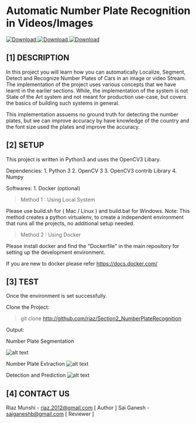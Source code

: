 # Automatic Number Plate Recognition in Videos/Images

[![Download](https://img.shields.io/badge/Python-3.6.1-brightgreen.svg) ](https://www.python.org/downloads)
[![Download](https://img.shields.io/badge/OpenCV-3.2.0_dev-brightgreen.svg) ](https://www.opencv.org/)
[![Download](https://img.shields.io/badge/Numpy-1.12.1-brightgreen.svg) ](https://www.numpy.org)


[1]  DESCRIPTION
------------------------------------------------------------------------------------------

In this project you will learn how you can automatically Localize, Segment, Detect and Recognize Number Plates of Cars
in an image or video Stream. The implementation of the project uses various concepts that we have learnt in the earlier sections.
While, the implementation of the system is not State of the Art system and not meant for production use-case, but covers 
the basics of building such systems in general. 

This implementation assuems no ground truth for detecting the number plates, but we can improve accuracy by have knowledge of the 
country and the font size used the plates and improve the accuracy.

[2]  SETUP
-----------------------------------------------------------------------------------------
This project is written in Python3 and uses the OpenCV3 Libary.

Dependencies:
        1. Python 3
        2. OpenCV 3
        3. OpenCV3 contrib Library 
        4. Numpy

Softwares:
        1. Docker (optional)
        

> Method 1 : Using Local System

Please use build.sh for ( Mac / Linux ) and build.bat for Windows.
Note: This method creates a python virtualenv, to create a independent 
environment that runs all the projects, no additional setup needed.

> Method 2 : Using Docker

Please install docker and find the "Dockerfile" in the main repository for setting up the 
development environment. 
 
If you are new to docker please refer https://docs.docker.com/


[3]  TEST
--------------------------------------------------------------------------------------------

Once the environment is set successfully.

Clone the Project:

>git clone http://github.com/riaz/Section2_NumberPlateRecognition


Output:

Number Plate Segmentation

![alt text](https://github.com/riaz/Practical_OpenCV3_Python/tree/master/Section2_NumberPlateRecognition/resources/images/number_app_1.png)


Number Plate Extraction
![alt text](https://github.com/riaz/Practical_OpenCV3_Python/tree/master/Section2_NumberPlateRecognition/resources/images/number_app_2.png)


Detection and Prediction
![alt text](https://github.com/riaz/Practical_OpenCV3_Python/tree/master/Section2_NumberPlateRecognition/resources/images/number_app_3.png)



[4] CONTACT US
-------------------------------
Riaz Munshi - riaz.2012@gmail.com   [ Author ]
Sai Ganesh  - saiganeshb@gmail.com  [ Reviewer ]
